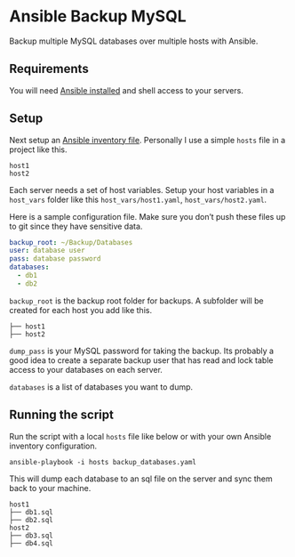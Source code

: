 # Ansible Backup MySQL

Backup multiple MySQL databases over multiple hosts with Ansible.

## Requirements

You will need [Ansible installed](https://docs.ansible.com/ansible/latest/installation_guide/intro_installation.html) and shell access to your servers.

## Setup

Next setup an [Ansible inventory file](https://docs.ansible.com/ansible/latest/user_guide/intro_inventory.html). Personally I use a simple `hosts` file in a project like this.

```
host1
host2
```

Each server needs a set of host variables. Setup your host variables in a `host_vars` folder like this `host_vars/host1.yaml`, `host_vars/host2.yaml`.

Here is a sample configuration file. Make sure you don’t push these files up to git since they have sensitive data.

```yaml
backup_root: ~/Backup/Databases
user: database user
pass: database password
databases:
  - db1
  - db2
```

`backup_root` is the backup root folder for backups. A subfolder will be created for each host you add like this.

```
├── host1
├── host2
```

`dump_pass` is your MySQL password for taking the backup. Its probably a good idea to create a separate backup user that has read and lock table access to your databases on each server.

`databases` is a list of databases you want to dump.

## Running the script

Run the script with a local `hosts` file like below or with your own Ansible inventory configuration.
```
ansible-playbook -i hosts backup_databases.yaml
```

This will dump each database to an sql file on the server and sync them back to your machine.
```
host1
├── db1.sql
├── db2.sql
host2
├── db3.sql
├── db4.sql
```